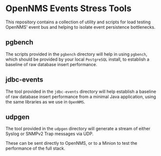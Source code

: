 # OpenNMS Events Stress Tools

This repository contains a collection of utility and scripts for load testing OpenNMS' event bus and helping to isolate event persistence bottlenecks.

## pgbench

The scripts provided in the `pgbench` directory will help in using `pgbench`, which should be provided by your local `PostgreSQL` install, to establish a baseline of raw database insert performance.

## jdbc-events

The tool provided in the `jdbc-events` directory will help establish a baseline of raw database insert performance from a minimal Java application, using the same libraries as we use in `OpenNMS`.

## udpgen

The tool provided in the `udpgen` directory will generate a stream of either Syslog or SNMPv2 Trap messages via UDP.

These can be sent directly to OpenNMS, or to a Minion to test the performance of the full stack.
  
